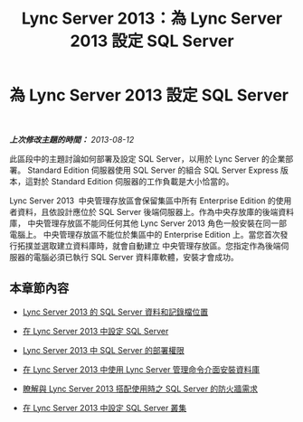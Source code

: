 ﻿---
title: Lync Server 2013：為 Lync Server 2013 設定 SQL Server
TOCTitle: 為 Lync Server 2013 設定 SQL Server
ms:assetid: 375e5cc4-e436-46dc-9b02-5063f35cdcc1
ms:mtpsurl: https://technet.microsoft.com/zh-tw/library/Gg425848(v=OCS.15)
ms:contentKeyID: 49290584
ms.date: 08/10/2015
mtps_version: v=OCS.15
ms.translationtype: HT
---

# 為 Lync Server 2013 設定 SQL Server

 

_**上次修改主題的時間：** 2013-08-12_

此區段中的主題討論如何部署及設定 SQL Server，以用於 Lync Server 的企業部署。 Standard Edition 伺服器使用 SQL Server 的組合 SQL Server Express 版本，這對於 Standard Edition 伺服器的工作負載是大小恰當的。

Lync Server 2013  中央管理存放區會保留集區中所有 Enterprise Edition 的使用者資料，且依設計應位於 SQL Server 後端伺服器上。作為中央存放庫的後端資料庫， 中央管理存放區不能同任何其他 Lync Server 2013 角色一般安裝在同一部電腦上。 中央管理存放區不能位於集區中的 Enterprise Edition 上。當您首次發行拓撲並選取建立資料庫時，就會自動建立 中央管理存放區。您指定作為後端伺服器的電腦必須已執行 SQL Server 資料庫軟體，安裝才會成功。

## 本章節內容

  - [Lync Server 2013 的 SQL Server 資料和記錄檔位置](lync-server-2013-sql-server-data-and-log-file-placement.md)

  - [在 Lync Server 2013 中設定 SQL Server](lync-server-2013-configure-sql-server.md)

  - [Lync Server 2013 中 SQL Server 的部署權限](lync-server-2013-deployment-permissions-for-sql-server.md)

  - [在 Lync Server 2013 中使用 Lync Server 管理命令介面安裝資料庫](lync-server-2013-database-installation-using-lync-server-management-shell.md)

  - [瞭解與 Lync Server 2013 搭配使用時之 SQL Server 的防火牆需求](lync-server-2013-understanding-firewall-requirements-for-sql-server.md)

  - [在 Lync Server 2013 中設定 SQL Server 叢集](lync-server-2013-configure-sql-server-clustering.md)

